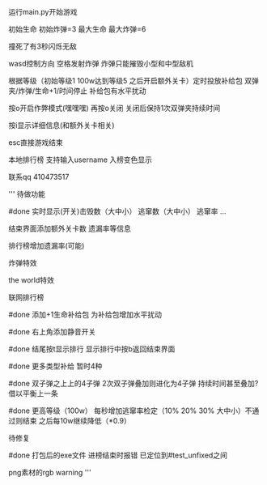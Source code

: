 运行main.py开始游戏  
  

初始生命 初始炸弹=3 最大生命 最大炸弹=6

撞死了有3秒闪烁无敌

wasd控制方向 空格发射炸弹 炸弹只能摧毁小型和中型敌机

根据等级（初始等级1 100w达到等级5 之后开启额外关卡）定时投放补给包 双弹夹/炸弹/生命+1/时间停止 补给包有水平扰动

按o开启作弊模式(嘿嘿嘿) 再按o关闭 关闭后保持1次双弹夹持续时间

按i显示详细信息(和额外关卡相关)

esc直接游戏结束

本地排行榜 支持输入username 入榜变色显示



联系qq 410473517  


'''
待做功能  

  
#done 实时显示(开关)击毁数（大中小） 逃窜数（大中小） 逃窜率 ...

结束界面添加额外关卡数 遗漏率等信息

排行榜增加遗漏率(可能)

炸弹特效

the world特效

联网排行榜

#done 添加+1生命补给包 为补给包增加水平扰动

#done 右上角添加静音开关

#done 结尾按t显示排行 显示排行中按b返回结束界面

#done 更多类型补给 暂时4种

#done 双子弹之上上的4子弹 2次双子弹叠加则进化为4子弹 持续时间甚至叠加? 借以平衡上一条

#done 更高等级（100w） 每秒增加逃窜率检定（10% 20% 30% 大中小）不通过则结束 之后每10w继续降低（*0.9）




待修复  
  

#done 打包后的exe文件 进榜结束时报错 已定位到#test_unfixed之间

png素材的rgb warning
'''
